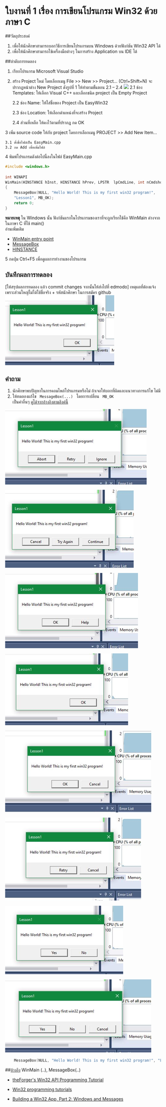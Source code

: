 # ใบงานที่ 1 เรื่อง การเขียนโปรแกรม Win32 ด้วยภาษา C
##วัตถุประสงค์

1. เพื่อให้นักศึกษาสามารถบอกวิธีการเขียนโปรแกรมบน Windows ด้วยฟังก์ชัน Win32 API ได้
2. เพื่อให้นักศึกษาสามารถใช้เครื่องมือต่างๆ ในการสร้าง Application บน IDE ได้

##ลำดับการทดลอง

1. เรียกโปรแกรม Microsoft Visual Studio 
2. สร้าง Project ใหม่  โดยเลือกเมนู File >> New >> Project… (Ctrl+Shift+N) จะปรากฏหน้าต่าง New Project ดังรูปที่ 1 ให้ทำตามขั้นตอน 2.1 – 2.4
![](https://github.com/Desktop-Programming-Lab-2559/LAB-01/blob/master/imgs/pic1.png)
    2.1 ช่อง Templates: ให้เลือก Visual C++ และเลือกชนิด project เป็น Empty Project

    2.2 ช่อง Name: ให้ใส่ชื่อของ Project เป็น EasyWin32

    2.3 ช่อง Location: ให้เลือกตำแหน่งที่จะสร้าง Project

    2.4 ส่วนที่เหลือ ให้คงไว้ตามที่ปรากฏ กด OK 

3 เพิ่ม source code ให้กับ project โดยการเลือกเมนู PROJECT >> Add New Item…
   
    3.1 ตั้งชื่อไฟล์เป็น EasyMain.cpp
    3.2 กด Add เพื่อเพิ่มไฟล์


4 พิมพ์โปรแกรมดังต่อไปนี้ลงในไฟล์ EasyMain.cpp
 
```c 
#include <windows.h>

int WINAPI
WinMain(HINSTANCE hInst, HINSTANCE hPrev, LPSTR  lpCmdLine, int nCmdshow)
{
    MessageBox(NULL, "Hello World! This is my first win32 program!",
	"Lesson1", MB_OK);
    return 0;
}
```

**หมายเหตุ**
ใน Windows นั้น ฟังก์ชันแรกในโปรแกรมของเราที่จะถูกเรียกใช้คือ WinMain ต่างจากในภาษา C ที่ใช้ main()<br>
อ่านเพิ่มเติม 
* [WinMain entry point](https://msdn.microsoft.com/en-us/library/windows/desktop/ms633559(v=vs.85).aspx)
* [MessageBox](https://msdn.microsoft.com/en-us/library/windows/desktop/ms645505(v=vs.85).aspx)
* [HINSTANCE](https://msdn.microsoft.com/en-us/library/windows/desktop/aa383751(v=vs.85).aspx)

5 กดปุ่ม Ctrl+F5 เพื่อดูผลการทำงานของโปรแกรม

## บันทึกผลการทดลอง

 [ให้สรุปผลการทดลอง แล้ว commit changes จากนั้นให้ส่งไปที่ edmodo]
 เหตุผลที่ต้องแจ้ง เพราะส่วนใหญ่ไม่ได้ใช้ชื่อจริง + รหัสนักศึกษา ในการสมัคร github
![](https://github.com/fernsunicha/LAB-01/blob/master/imgs/1.JPG?raw=true)
## คำถาม 
1. นักศึกษาพบปัญหาในการคอมไพล์โปรแกรมหรือไม่ ถ้าเจอให้บอกที่ผิดและแนวทางการแก้ไข
ไม่มี
2. ให้ทดลองแก้ไข <code> MessageBox(...) </code> โดยการเปลี่ยน <code> MB_OK </code> เป็นค่าอื่นๆ [ดูได้จากอ้างอิงตามลิงค์นี้](https://github.com/Desktop-Programming-Lab-2559/LAB-01/blob/master/message-box.md)

![](https://github.com/fernsunicha/LAB-01/blob/master/imgs/2.JPG?raw=true)

![](https://github.com/fernsunicha/LAB-01/blob/master/imgs/3.JPG?raw=true)

![](https://github.com/fernsunicha/LAB-01/blob/master/imgs/4.JPG?raw=true)

![](https://github.com/fernsunicha/LAB-01/blob/master/imgs/5.JPG?raw=true)

![](https://github.com/fernsunicha/LAB-01/blob/master/imgs/6.JPG?raw=true)

![](https://github.com/fernsunicha/LAB-01/blob/master/imgs/7.JPG?raw=true)

![](https://github.com/fernsunicha/LAB-01/blob/master/imgs/8.JPG?raw=true)

![](https://github.com/fernsunicha/LAB-01/blob/master/imgs/9.JPG?raw=true)
```c 
 	MessageBox(NULL, "Hello World! This is my first win32 program!", "Lesson1", MB_OK);
```
				


##[อ้างอิง](https://github.com/Desktop-Programming-Lab-2559/LAB-01/wiki/References)
WinMain (..), MessageBox(..) 
 
* [theForger's Win32 API Programming Tutorial](http://www.winprog.org/tutorial/start.html)
* [Win32 programming tutorials](http://www.win32developer.com/tutorial.shtm)

* [Building a Win32 App, Part 2: Windows and Messages](https://www.codementor.io/c_plus_plus/tutorial/build-win32-api-app-windows-messages-c-cpp-visual-studio)
